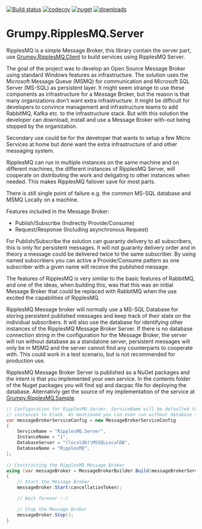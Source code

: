 [![Build status](https://ci.appveyor.com/api/projects/status/j8m99qqh103uqfr9?svg=true)](https://ci.appveyor.com/project/GrumpyBusted/grumpy-ripplesmq-server)
[![codecov](https://codecov.io/gh/GrumpyBusted/Grumpy.RipplesMQ.Server/branch/master/graph/badge.svg)](https://codecov.io/gh/GrumpyBusted/Grumpy.RipplesMQ.Server)
[![nuget](https://img.shields.io/nuget/v/Grumpy.RipplesMQ.Server.svg)](https://www.nuget.org/packages/Grumpy.RipplesMQ.Server/)
[![downloads](https://img.shields.io/nuget/dt/Grumpy.RipplesMQ.Server.svg)](https://www.nuget.org/packages/Grumpy.RipplesMQ.Server/)

# Grumpy.RipplesMQ.Server
RipplesMQ is a simple Message Broker, this library contain the server part, use
[Grumpy.RipplesMQ.Client](https://github.com/GrumpyBusted/Grumpy.RipplesMQ.Client) to build services 
using RipplesMQ Server.

The goal of the project was to develop an Open Source Message Broker using standard Windows features 
as infrastructure. The solution uses the Microsoft Message Queue (MSMQ) for communication and Microsoft 
SQL Server (MS-SQL) as persistent layer. It might seem strange to use these components as infrastructure 
for a Message Broker, but the reason is that many organizations don't want extra infrastructure. It might 
be difficult for developers to convince management and infrastructure teams to add RabbitMQ, Kafka etc. 
to the infrastructure stack. But with this solution the developer can download, install and use a Message 
Broker with-out being stopped by the organization.

Secondary use could be for the developer that wants to setup a few Micro Services at home but done want 
the extra infrastructure of and other messaging system.

RipplesMQ can run in multiple instances on the same machine and on different machines, the different 
instances of RipplesMQ Server, will cooperate on distributing the work and deligating to other instances 
when needed. This makes RipplesMQ failover save for most parts. 

There is still single point of failure e.g. the common MS-SQL database and MSMQ Locally on a machine.

Features included in the Message Broker:
- Publish/Subscribe (Indirectly Provide/Consume)
- Request/Response (Including asynchronous Request)

For Publish/Subscribe the solution can guaranty delivery to all subscribers, this is only for persistent 
messages. It will not guaranty delivery order and in theory a message could be delivered twice to the 
same subscriber. By using named subscribers you can active a Provide/Consume pattern as one subscriber 
with a given name will receive the published message.

The features of RipplesMQ is very similar to the basic features of RabbitMQ, and one of the ideas, when 
building this, was that this was an initial Message Broker that could be replaced with RabbitMQ when the 
use excited the capabilities of RipplesMQ.

RipplesMQ Message broker will normally use a MS-SQL Database for storing persistent published messages
and keep track of their state on the individual subscribers. It will also use the database for identifying
other instances of the RipplesMQ Message Broker Server. If there is no database connection string in the 
configuration for the Message Broker, the server will run without database as a standalone server,
persistent messages will only be in MSMQ and the server cannot find any counterparts to cooperate with.
This could work in a test scenario, but is not recommended for production use.

RipplesMQ Message Broker Server is published as a NuGet packages and the intent is that you implemented
your own service. In the contents folder of the Nuget packages you will find sql and dacpac file for
deploying the database. Alternativly get the source of my implementation of the service at 
[Grumpy.RipplesMQ.Sample](https://github.com/GrumpyBusted/Grumpy.RipplesMQ.Sample).

```csharp
// Configuration for RipplesMQ Server, ServiceName will be defaulted to the process name and
// instances to blank. As mentioned you can even run without database settings.
var messageBrokerServiceConfig = new MessageBrokerServiceConfig
{
    ServiceName = "RipplesMQ.Server",
    InstanceName = "1",
    DatabaseServer = "(localdb)\MSSQLLocalDB",
    DatabaseName = "RipplesMQ",
};
 
// Constructing the RipplesMQ Message Broker
using (var messageBroker = MessageBrokerBuilder.Build(messageBrokerServiceConfig))
{
    // Start the Message Broker
    messageBroker.Start(cancellationToken);

    // Wait forever :-)

    // Stop the Message Broker
    messageBroker.Stop();
}
```